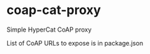 coap-cat-proxy
==============

Simple HyperCat CoAP proxy

List of CoAP URLs to expose is in package.json


